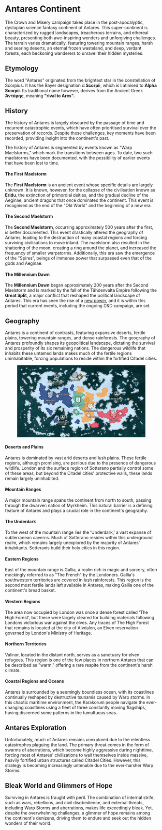 # Antares Continent

The Crown and Misery campaign takes place in the post-apocalyptic, dystopian science fantasy continent of Antares. This super-continent is characterized by rugged landscapes, treacherous terrains, and ethereal beauty, presenting both awe-inspiring wonders and unforgiving challenges. The terrain varies dramatically, featuring towering mountain ranges, harsh and searing deserts, an eternal frozen wasteland, and deep, verdant forests, each beckoning wanderers to unravel their hidden mysteries.

## Etymology

The word "Antares" originated from the brightest star in the constellation of Scorpius. It has the Bayer designation α **Scorpii**, which is Latinised to **Alpha Scorpii**. Its traditional name however, derives from the Ancient Greek **Ἀντάρης**, meaning **"rival to Ares".**

## History

The history of Antares is largely obscured by the passage of time and recurrent catastrophic events, which have often prioritised survival over the preservation of records. Despite these challenges, key moments have been recorded, providing insight into the continent's past.

The history of Antares is segmented by events known as "Warp Maelstorms," which mark the transitions between ages. To date, two such maelstorms have been documented, with the possibility of earlier events that have been lost to time.

#### The First Maelstorm

The **First Maelstorm** is an ancient event whose specific details are largely unknown. It is known, however, for the collapse of the civilisation known as **Eridu**, the extinction of primordial deities, and the gradual decline of the Aeginae, ancient dragons that once dominated the continent. This event is recognised as the end of the "Old World" and the beginning of a new era.

#### The Second Maelstorm

The **Second Maelstorm**, occurring approximately 500 years after the first, is better documented. This event drastically altered the geography of Antares, leading to the destruction of many coastal regions and forcing surviving civilisations to move inland. The maelstorm also resulted in the shattering of the moon, creating a ring around the planet, and increased the frequency of smaller warpstorms. Additionally, this era saw the emergence of the "Spires", beings of immense power that surpassed even that of the gods and Aeginae.

#### The Millennium Dawn

The **Millennium Dawn** began approximately 200 years after the Second Maelstorm and is marked by the fall of the Tähdenvalta Empire following the **Great Split**, a major conflict that reshaped the political landscape of Antares. This era has seen the rise of a [new power](nation/london.md), and it is within this period that current events, including the ongoing D&D campaign, are set.

## Geography

Antares is a continent of contrasts, featuring expansive deserts, fertile plains, towering mountain ranges, and dense rainforests. The geography of Antares profoundly shapes its geopolitical landscape, dictating the survival and prosperity of its six remaining nations. The dangerous wildlife that inhabits these untamed lands makes much of the fertile regions uninhabitable, forcing populations to reside within the fortified Citadel cities.

<figure markdown="span">

  ![Image title](https://raw.githubusercontent.com/Eschatologue/CM_wiki/main/assets/antares-map.png)

</figure>

#### Deserts and Plains

Antares is dominated by vast arid deserts and lush plains. These fertile regions, although promising, are perilous due to the presence of dangerous wildlife. London and the surface region of Sotterano partially control some of these areas, but beyond the Citadel cities' protective walls, these lands remain largely uninhabited.

#### Mountain Ranges

A major mountain range spans the continent from north to south, passing through the dwarven nation of Myrkheim. This natural barrier is a defining feature of Antares and plays a crucial role in the continent's geography.

#### The Underdark

To the west of the mountain range lies the 'Underdark,' a vast expanse of subterranean caverns. Much of Sotterano resides within this underground realm, which remains largely unexplored by the majority of Antares' inhabitants. Sotteranis build their holy cities in this region.

#### Eastern Regions

East of the mountain range is Gallia, a realm rich in magic and sorcery, often mockingly referred to as "The French" by the Londoners. Gallia's southwestern territories are covered in lush rainforests. This region is the second most fertile lands left available in Antares, making Gallia one of the continent's bread basket.

#### Western Regions

The area now occupied by London was once a dense forest called 'The High Forest', but these were largely cleared for building materials following Londons victorious war against the elves. Any traces of The High Forest that remains is located at the city of Alvdalen, an Elven reservation governed by London's Ministry of Heritage.

#### Northern Territories

Valinor, located in the distant north, serves as a sanctuary for elven refugees. This region is one of the few places in northern Antares that can be described as "warm," offering a rare respite from the continent's harsh climate. 

#### Coastal Regions and Oceans

Antares is surrounded by a seemingly boundless ocean, with its coastlines continually reshaped by destructive tsunamis caused by Warp storms. In this chaotic maritime environment, the Karakorum people navigate the ever-changing coastlines using a fleet of three constantly moving flagships, having discerned some patterns in the tumultuous seas.

## Antares Exploration

Unfortunately, much of Antares remains unexplored due to the relentless catastrophes plaguing the land. The primary threat comes in the form of swarms of aberrations, which become highly aggressive during nighttime, forcing most of Antares' civilizations to wall themselves inside massive, heavily fortified urban structures called Citadel Cities. However, this strategy is becoming increasingly untenable due to the ever-harsher Warp Storms.

## Bleak World and Glimmers of Hope

Surviving in Antares is fraught with peril. The combination of internal strife, such as wars, rebellions, and civil disobedience, and external threats, including Warp Storms and aberrations, makes life exceedingly bleak. Yet, despite the overwhelming challenges, a glimmer of hope remains among the continent's denizens, driving them to endure and seek out the hidden wonders of their world.